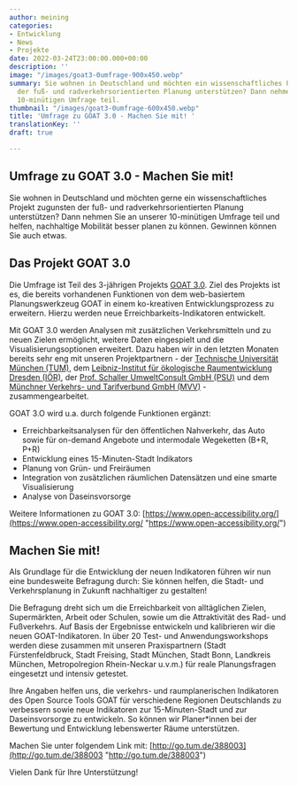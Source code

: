 ```yaml
---
author: meining
categories:
- Entwicklung
- News
- Projekte
date: 2022-03-24T23:00:00.000+00:00
description: ''
image: "/images/goat3-0umfrage-900x450.webp"
summary: Sie wohnen in Deutschland und möchten ein wissenschaftliches Projekt zugunsten
  der fuß- und radverkehrsorientierten Planung unterstützen? Dann nehmen Sie an unserer
  10-minütigen Umfrage teil.
thumbnail: "/images/goat3-0umfrage-600x450.webp"
title: 'Umfrage zu GOAT 3.0 - Machen Sie mit! '
translationKey: ''
draft: true

---
```

## Umfrage zu GOAT 3.0 - Machen Sie mit!

Sie wohnen in Deutschland und möchten gerne ein wissenschaftliches Projekt zugunsten der fuß- und radverkehrsorientierten Planung unterstützen? Dann nehmen Sie an unserer 10-minütigen Umfrage teil und helfen, nachhaltige Mobilität besser planen zu können. Gewinnen können Sie auch etwas.

## Das Projekt GOAT 3.0

Die Umfrage ist Teil des 3-jährigen Projekts [GOAT 3.0](/posts/2021-12-28-goat3_0/ "Was ist GOAT 3.0?"). Ziel des Projekts ist es, die bereits vorhandenen Funktionen von dem web-basiertem Planungswerkzeug GOAT in einem ko-kreativen Entwicklungsprozess zu erweitern. Hierzu werden neue Erreichbarkeits-Indikatoren entwickelt.

Mit GOAT 3.0 werden Analysen mit zusätzlichen Verkehrsmitteln und zu neuen Zielen ermöglicht, weitere Daten eingespielt und die Visualisierungsoptionen erweitert. Dazu haben wir in den letzten Monaten bereits sehr eng mit unseren Projektpartnern - der [Technische Universität München (TUM)](https://www.mos.ed.tum.de/sv/startseite/), dem [Leibniz-Institut für ökologische Raumentwicklung Dresden (IÖR)](https://www.ioer.de/), der [Prof. Schaller UmweltConsult GmbH (PSU)](https://www.psu-schaller.de/) und dem [Münchner Verkehrs- und Tarifverbund GmbH (MVV)](https://www.mvv-muenchen.de/) - zusammengearbeitet.

GOAT 3.O wird u.a. durch folgende Funktionen ergänzt:

* Erreichbarkeitsanalysen für den öffentlichen Nahverkehr, das Auto sowie für on-demand Angebote und intermodale Wegeketten (B+R, P+R)
* Entwicklung eines 15-Minuten-Stadt Indikators
* Planung von Grün- und Freiräumen
* Integration von zusätzlichen räumlichen Datensätzen und eine smarte Visualisierung
* Analyse von Daseinsvorsorge

Weitere Informationen zu GOAT 3.0: [https://www.open-accessibility.org/](https://www.open-accessibility.org/ "https://www.open-accessibility.org/")

## Machen Sie mit!

Als Grundlage für die Entwicklung der neuen Indikatoren führen wir nun eine bundesweite Befragung durch: Sie können helfen, die Stadt- und Verkehrsplanung in Zukunft nachhaltiger zu gestalten!

Die Befragung dreht sich um die Erreichbarkeit von alltäglichen Zielen, Supermärkten, Arbeit oder Schulen, sowie um die Attraktivität des Rad- und Fußverkehrs. Auf Basis der Ergebnisse entwickeln und kalibrieren wir die neuen GOAT-Indikatoren. In über 20 Test- und Anwendungsworkshops werden diese zusammen mit unseren Praxispartnern (Stadt Fürstenfeldbruck, Stadt Freising, Stadt München, Stadt Bonn, Landkreis München, Metropolregion Rhein-Neckar u.v.m.) für reale Planungsfragen eingesetzt und intensiv getestet.

Ihre Angaben helfen uns, die verkehrs- und raumplanerischen Indikatoren des Open Source Tools GOAT für verschiedene Regionen Deutschlands zu verbessern sowie neue Indikatoren zur 15-Minuten-Stadt und zur Daseinsvorsorge zu entwickeln. So können wir Planer*innen bei der Bewertung und Entwicklung lebenswerter Räume unterstützen.

Machen Sie unter folgendem Link mit: [http://go.tum.de/388003](http://go.tum.de/388003 "http://go.tum.de/388003")

Vielen Dank für Ihre Unterstützung!